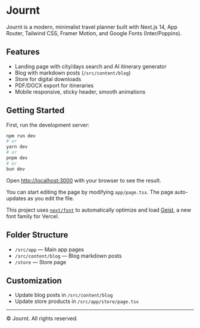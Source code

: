 # Journt

Journt is a modern, minimalist travel planner built with Next.js 14, App Router, Tailwind CSS, Framer Motion, and Google Fonts (Inter/Poppins).

## Features
- Landing page with city/days search and AI itinerary generator
- Blog with markdown posts (`/src/content/blog`)
- Store for digital downloads
- PDF/DOCX export for itineraries
- Mobile responsive, sticky header, smooth animations

## Getting Started

First, run the development server:

```bash
npm run dev
# or
yarn dev
# or
pnpm dev
# or
bun dev
```

Open [http://localhost:3000](http://localhost:3000) with your browser to see the result.

You can start editing the page by modifying `app/page.tsx`. The page auto-updates as you edit the file.

This project uses [`next/font`](https://nextjs.org/docs/app/building-your-application/optimizing/fonts) to automatically optimize and load [Geist](https://vercel.com/font), a new font family for Vercel.

## Folder Structure
- `/src/app` — Main app pages
- `/src/content/blog` — Blog markdown posts
- `/store` — Store page

## Customization
- Update blog posts in `/src/content/blog`
- Update store products in `/src/app/store/page.tsx`

---

© Journt. All rights reserved.
